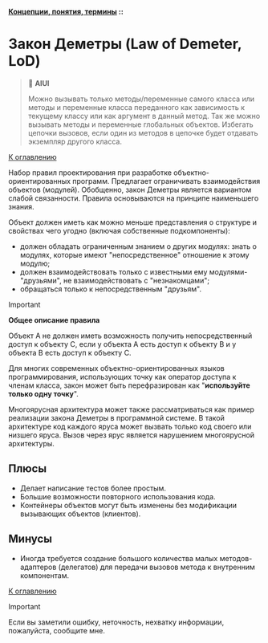 **[Концепции, понятия, термины](../README.md#concepts) ::**
# Закон Деметры (Law of Demeter, LoD)

> :thinking: **AIUI**
> 
> Можно вызывать только методы/переменные самого класса или методы и переменные класса переданного как зависимость к текущему классу или как аргумент в данный метод. Так же можно вызывать методы и переменные глобальных объектов. Избегать цепочки вызовов, если один из методов в цепочке будет отдавать экземпляр другого класса.

[К оглавлению](../README.md#concepts)

Набор правил проектирования при разработке объектно-ориентированных программ. Предлагает ограничивать взаимодействия объектов (модулей). Обобщенно, закон Деметры является вариантом слабой связанности. Правила основываются на принципе наименьшего знания.

Объект должен иметь как можно меньше представления о структуре и свойствах чего угодно (включая собственные подкомпоненты):
- должен обладать ограниченным знанием о других модулях: знать о модулях, которые имеют "непосредственное" отношение к этому модулю;
- должен взаимодействовать только с известными ему модулями-"друзьями", не взаимодействовать с "незнакомцами";
- обращаться только к непосредственным "друзьям".

> [!IMPORTANT]
> **Общее описание правила**
> 
> Объект A не должен иметь возможность получить непосредственный доступ к объекту C, если у объекта A есть доступ к объекту B и у объекта B есть доступ к объекту C.

Для многих современных объектно-ориентированных языков программирования, использующих точку как оператор доступа к членам класса, закон может быть перефразирован как "**используйте только одну точку**".

Многоярусная архитектура может также рассматриваться как пример реализации закона Деметры в программной системе. В такой архитектуре код каждого яруса может вызвать только код своего или низшего яруса. Вызов через ярус является нарушением многоярусной архитектуры.

## Плюсы
- Делает написание тестов более простым.
- Большие возможности повторного использования кода. 
- Контейнеры объектов могут быть изменены без модификации вызывающих объектов (клиентов).

## Минусы
- Иногда требуется создание большого количества малых методов-адаптеров (делегатов) для передачи вызовов метода к внутренним компонентам.

[К оглавлению](../README.md#concepts)

> [!IMPORTANT]
> Если вы заметили ошибку, неточность, нехватку информации, пожалуйста, сообщите мне.
